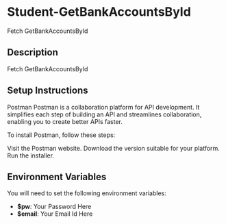 # Student-GetBankAccountsById
Fetch GetBankAccountsById

## Description
Fetch GetBankAccountsById

## Setup Instructions
Postman
Postman is a collaboration platform for API development. It simplifies each step of building an API and streamlines collaboration, enabling you to create better APIs faster.

To install Postman, follow these steps:

Visit the Postman website.
Download the version suitable for your platform.
Run the installer.

## Environment Variables
You will need to set the following environment variables:

- **$pw**: Your Password Here
- **$email**: Your Email Id Here

